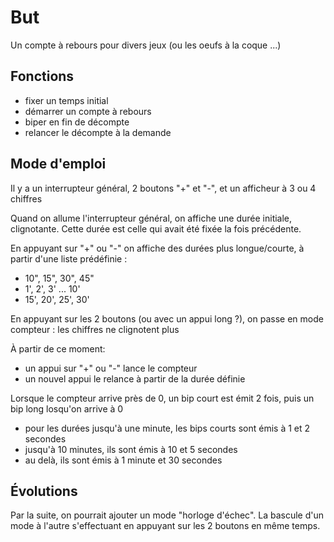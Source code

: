 But
====

Un compte à rebours pour divers jeux  (ou les oeufs à la coque ...)

Fonctions
----

- fixer un temps initial
- démarrer un compte à rebours
- biper en fin de décompte
- relancer le décompte à la demande

Mode d'emploi
----

Il y a un interrupteur général, 2 boutons "+" et "-", et un afficheur à 3 ou 4 chiffres

Quand on allume l'interrupteur général, on affiche une durée initiale, clignotante.
Cette durée est celle qui avait été fixée la fois précédente.

En appuyant sur "+" ou "-" on affiche des durées plus longue/courte, à partir d'une liste prédéfinie :
- 10", 15", 30", 45"
- 1', 2', 3' ... 10'
- 15', 20', 25', 30'

En appuyant sur les 2 boutons (ou avec un appui long ?), on passe en mode compteur : les chiffres ne clignotent plus

À partir de ce moment:
- un appui sur "+" ou "-" lance le compteur
- un nouvel appui le relance à partir de la durée définie

Lorsque le compteur arrive près de 0, un bip court est émit 2 fois, puis un bip long losqu'on arrive à 0
- pour les durées jusqu'à une minute, les bips courts sont émis à 1 et 2 secondes
- jusqu'à 10 minutes, ils sont émis à 10 et 5 secondes
- au delà, ils sont émis à 1 minute et 30 secondes

Évolutions
----

Par la suite, on pourrait ajouter un mode "horloge d'échec".
La bascule d'un mode à l'autre s'effectuant en appuyant sur les 2 boutons en même temps.